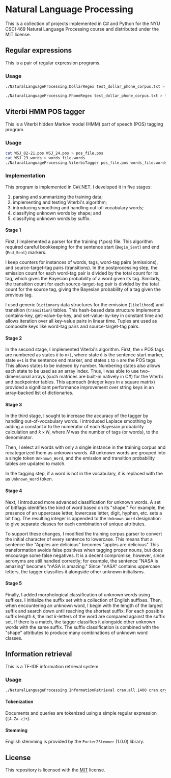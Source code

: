 # Natural Language Processing

This is a collection of projects implemented in C\# and Python for the NYU CSCI
469 Natural Language Processing course and distributed under the MIT license.

## Regular expressions

This is a pair of regular expression programs.

### Usage

```sh
./NaturalLanguageProcessing.DollarRegex test_dollar_phone_corpus.txt > dollar_output.txt
```

```sh
./NaturalLanguageProcessing.PhoneRegex test_dollar_phone_corpus.txt > telephone_output.txt
```

## Viterbi HMM POS tagger

This is a Viterbi hidden Markov model (HMM) part of speech (POS) tagging
program.

### Usage

```sh
cat WSJ_02-21.pos WSJ_24.pos > pos_file.pos
cat WSJ_23.words > words_file.words
./NaturalLanguageProcessing.ViterbiTagger pos_file.pos words_file.words > submission.pos
```

### Implementation

This program is implemented in C\#/.NET. I developed it in five stages:

1. parsing and summarizing the training data;
2. implementing and testing Viterbi's algorithm;
3. introducing smoothing and handling out-of-vocabulary words;
4. classifying unknown words by shape; and
5. classifying unknown words by suffix.

#### Stage 1

First, I implemented a parser for the training (*.pos) file. This algorithm
required careful bookkeeping for the sentence start (`Begin_Sent`) and end
(`End_Sent`) markers.

I keep counters for instances of words, tags, word-tag pairs (emissions), and
source-target-tag pairs (transitions). In the postprocessing step, the
emission count for each word-tag pair is divided by the total count for its tag,
which gives the Bayesian probability of a word given its tag. Similarly, the
transition count for each source-target-tag pair is divided by the total count
for the source tag, giving the Bayesian probability of a tag given the previous
tag.

I used generic `Dictionary` data structures for the emission (`likelihood`) and
transition (`transition`) tables. This hash-based data structure implements
contains-key, get-value-by-key, and set-value-by-key in constant time and allows
iteration over all key-value pairs in linear time. Tuples are used as composite
keys like word-tag pairs and source-target-tag pairs.

#### Stage 2

In the second stage, I implemented Viterbi's algorithm. First, the `n` POS tags
are numbered as states `0` to `n+1`, where state `0` is the sentence start
marker, state `n+1` is the sentence end marker, and states `1` to `n` are the
POS tags. This allows states to be indexed by number. Numbering states also
allows each state to be used as an array index. Thus, I was able to use
two-dimensional arrays (such matrices are built-in natively in C\#) for the
Viterbi and backpointer tables. This approach (integer keys in a square matrix)
provided a significant performance improvement over string keys in an
array-backed list of dictionaries.

#### Stage 3

In the third stage, I sought to increase the accuracy of the tagger by handling
out-of-vocabulary words. I introduced Laplace smoothing by adding a constant
$k$ to the numerator of each Bayesian probability calculation and $k\times N$,
where $N$ was the number of tags (or words), to the denominator.

Then, I select all words with only a single instance in the training corpus and
recategorized them as unknown words. All unknown words are grouped into a single
token `Unknown_Word`, and the emission and transition probability tables are
updated to match.

In the tagging step, if a word is not in the vocabulary, it is replaced with the
as `Unknown_Word` token.

#### Stage 4

Next, I introduced more advanced classification for unknown words. A set of
bitflags identifies the kind of word based on its "shape." For example, the
presence of an uppercase letter, lowercase letter, digit, hyphen, etc. sets a
bit flag. The resulting integer is appended to the `Unknown_Word` designation
to give separate classes for each combination of unique attributes.

To support these changes, I modified the training corpus parser to convert
the initial character of every sentence to lowercase. This means that a sentence
like "Apples are delicious" becomes "apples are delicious" This transformation
avoids false positives when tagging proper nouns, but does encourage some false
negatives. It is a decent compromise, however, since acronyms are still handled
correctly; for example, the sentence "NASA is amazing" becomes "nASA is
amazing." Since "nASA" contains uppercase letters, the tagger classifies it
alongside other unknown initialisms.

#### Stage 5

Finally, I added morphological classification of unknown words using suffixes.
I initialize the suffix set with a collection of English suffixes. Then, when
encountering an unknown word, I begin with the length of the largest suffix and
search down until reaching the shortest suffix: For each possible suffix length
$k$, the last $k$-letters of the word are compared against the suffix set. If
there is a match, the tagger classifies it alongside other unknown words with
the same suffix. The suffix classification is combined with the "shape"
attributes to produce many combinations of unknown word classes.

## Information retrieval

This is a TF-IDF information retrieval system.

### Usage

```sh
./NaturalLanguageProcessing.InformationRetrieval cran.all.1400 cran.qry
```

#### Tokenization

Documents and queries are tokenized using a simple regular expression
(`[A-Za-z]+`).

#### Stemming

English stemming is provided by the `Porter2Stemmer` (1.0.0) library.

## License

This repository is licensed with the [MIT](LICENSE.txt) license.
